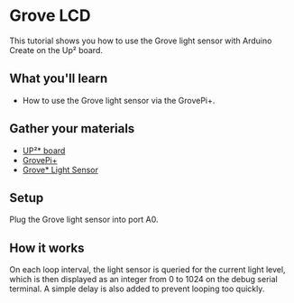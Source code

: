 # Grove LCD
This tutorial shows you how to use the Grove light sensor with Arduino Create on the Up² board.

## What you'll learn
* How to use the Grove light sensor via the GrovePi+.

## Gather your materials
* [UP²\* board](http://www.up-board.org/upsquared)
* [GrovePi+](http://wiki.seeedstudio.com/wiki/GrovePi%2b)
* [Grove\* Light Sensor](https://www.seeedstudio.com/Grove-Light-Sensor-v1.2-p-2727.html)

## Setup
Plug the Grove light sensor into port A0.

## How it works
On each loop interval, the light sensor is queried for the current light level, which is then displayed as an integer from 0 to 1024 on the debug serial terminal. A simple delay is also added to prevent looping too quickly.